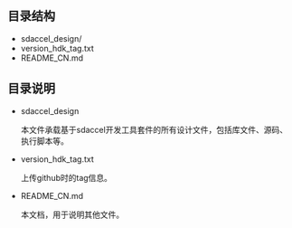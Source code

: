 

## 目录结构

  - sdaccel_design/
  - version_hdk_tag.txt
  - README_CN.md

## 目录说明

- sdaccel_design

  本文件承载基于sdaccel开发工具套件的所有设计文件，包括库文件、源码、执行脚本等。

- version_hdk_tag.txt  

  上传github时的tag信息。  

- README_CN.md

  本文档，用于说明其他文件。 
